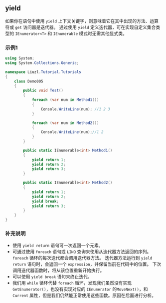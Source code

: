 ## yield
如果你在语句中使用 `yield` 上下文关键字，则意味着它在其中出现的方法、运算符或 `get` 访问器是迭代器。 通过使用 `yield` 定义迭代器，可在实现自定义集合类型的 `IEnumerator<T>` 和 `IEnumerable` 模式时无需其他显式类。

### 示例1
```csharp
using System;
using System.Collections.Generic;

namespace Liuzl.Tutorial.Tutorials
{
    class Demo005
    {
        public void Test()
        {
            foreach (var num in Method1())
            {
                Console.WriteLine(num); //1 2 3
            }

            foreach (var num in Method2())
            {
                Console.WriteLine(num);//1 2
            }
        }

        public static IEnumerable<int> Method1()
        {
            yield return 1;
            yield return 2;
            yield return 3;
        }

        public static IEnumerable<int> Method2()
        {
            yield return 1;
            yield return 2;
            yield break;
            yield return 3;
        }
    }
}
```

### 补充说明
* 使用 `yield return` 语句可一次返回一个元素。
* 可通过使用 `foreach` 语句或 `LINQ` 查询来使用从迭代器方法返回的序列。 `foreach` 循环的每次迭代都会调用迭代器方法。 迭代器方法运行到 `yield return` 语句时，会返回一个 `expression`，并保留当前在代码中的位置。 下次调用迭代器函数时，将从该位置重新开始执行。
* 可以使用 `yield break` 语句来终止迭代。
* 我们用 `while` 循环代替 `foreach` 循环，发现我们虽然没有实现 `GetEnumerator()`，也没有实现对应的 `IEnumerator` 的`MoveNext()`，和 `Current` 属性，但是我们仍然能正常使用这些函数。原因在后面进行分析。